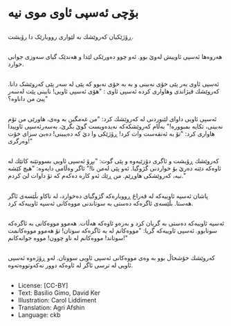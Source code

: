 # بۆچی ئەسپی ئاوی موی نیه

##
ڕۆژێكیان كەروێشك بە لێواری رووبارێک دا رۆیشت.

##
هه‌روه‌ها ئەسپی ئاوییش لەوێ بوو. ئەو چوو دەورێكی لێدا و هەندێک گیای سەوزی جوانی خوارد.

##
ئەسپی ئاوی به‌ر پێی خۆی نه‌بینی و به به خۆی نه‌بوو که پێی له سه‌ر پێی که‌روێشک دانا. كەروێشك قیژاندی وهاواری کرده ئەسپی ئاوی : "هۆی ئەسپی ئاویی! نابینی پێت لەسەر پیێ من داناوە؟"

##
ئەسپی ئاویی داوای لێبوردنی لە كەروێشك كرد: "من غه‌مگین به وه‌ی، هاورێی من تۆم نه‌بینی، تكایە بمبوورە!" بەڵام كەروێشكه‌كە نەیدەویست گوێ بگرێ، بەسەرئەسپی ئاوییدا هاواری كرد: "تۆ بە ئه‌نقه‌ست وات كرد! ڕۆژێکی وا دێ که ده‌یبینی! دەبێ سزای خۆت وه‌رگری!"

##
كەروێشك ڕۆیشت و ئاگری دۆزێیەوە و پێی گوت: "بڕۆ ئەسپی ئاویی بسووتێنە كاتێك لە ئاوەكە دێتە دەرێ بۆ خواردنی گژوگیا. ئەو پێی لەمن نا!" ئاگر وەڵامی دایەوە: "هیچ كێشە نیه، كەروێشكی هاوڕێم. من ڕێك ئەو كارە دەكەم كە تۆ داوات لێ كردم."

##
پاشان ئه‌سپه ئاوییەكە لە قەراغ ڕووبارەكە گژوگیای دەخوارد، لە ناكاو بڵێسه‌ی ئاگر هه‌ستا. بڵێسەی ئاگرەكە دەستی بە سوتاندنی مووەكانی ئەسپە ئاوییەكە كرد.

##
ئەسپە ئاوییەكە دەستی بە گریان كرد و بەرەو ئاوەكە هەڵات. هەموو مووەكانی به ئاگرەكە سوتابوو. ئەسپی ئاوییەكە گریا: "مووەكانم لە به ئاگرەكە سوتان! تۆ هەموو مووەكانمت سوتاند! مووەكانم لە ناو چوون! مووە جوانەكانم!"

##
كەروێشك خۆشحاڵ بوو به وەی مووەكانی ئەسپی ئاویی سووتان. لەو ڕۆژەوە ئەسپی ئاویی لە ترسی ئاگر لە ئاوەكە دوور نەكەوتووەتەوە.

##
* License: [CC-BY]
* Text: Basilio Gimo, David Ker
* Illustration: Carol Liddiment
* Translation: Agri Afshin
* Language: ckb
